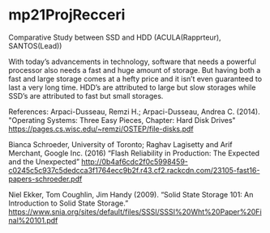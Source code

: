 # mp21ProjRecceri
Comparative Study between SSD and HDD (ACULA(Rapprteur), SANTOS(Lead))

With today’s advancements in technology, software that needs a powerful processor also needs a fast and huge amount of storage. But having both a fast and large storage comes at a hefty price and it isn’t even guaranteed to last a very long time. HDD’s are attributed to large but slow storages while SSD’s are attributed to fast but small storages.

References:
Arpaci-Dusseau, Remzi H.; Arpaci-Dusseau, Andrea C. (2014). "Operating Systems: Three Easy Pieces, Chapter: Hard Disk Drives" https://pages.cs.wisc.edu/~remzi/OSTEP/file-disks.pdf

Bianca Schroeder, University of Toronto; Raghav Lagisetty and Arif Merchant, Google Inc. (2016) “Flash Reliability in Production: The Expected and the Unexpected” http://0b4af6cdc2f0c5998459-c0245c5c937c5dedcca3f1764ecc9b2f.r43.cf2.rackcdn.com/23105-fast16-papers-schroeder.pdf

Niel Ekker, Tom Coughlin, Jim Handy (2009). “Solid State Storage 101: An Introduction to Solid State Storage.” https://www.snia.org/sites/default/files/SSSI/SSSI%20Wht%20Paper%20Final%20101.pdf
